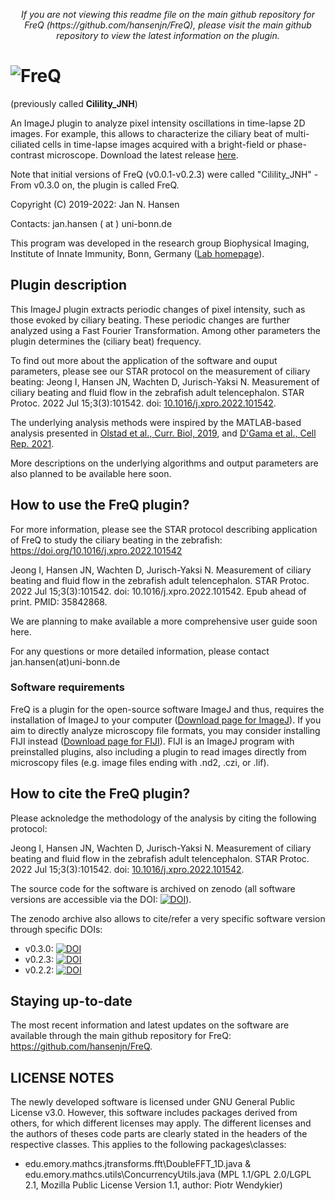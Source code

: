 <p align="center">
<i>If you are not viewing this readme file on the main github repository for FreQ (https://github.com/hansenjn/FreQ), please visit the main github repository to view the latest information on the plugin.</i>
</p>

# ![FreQ](https://github.com/hansenjn/FreQ/blob/master/FreQ%20Logo%20Small.png?raw=true)
(previously called **Cilility_JNH**)

An ImageJ plugin to analyze pixel intensity oscillations in time-lapse 2D images. For example, this allows to characterize the ciliary beat of multi-ciliated cells in time-lapse images acquired with a bright-field or phase-contrast microscope. Download the latest release [here](https://github.com/hansenjn/FreQ/releases).

Note that initial versions of FreQ (v0.0.1-v0.2.3) were called "Cilility_JNH" - From v0.3.0 on, the plugin is called FreQ.

Copyright (C) 2019-2022: Jan N. Hansen

Contacts: jan.hansen ( at ) uni-bonn.de

This program was developed in the research group Biophysical Imaging, Institute of Innate Immunity, Bonn, Germany ([Lab homepage](https://www.iiibonn.de/dagmar-wachten-lab/dagmar-wachten-lab-science)).

## Plugin description
This ImageJ plugin extracts periodic changes of pixel intensity, such as those evoked by ciliary beating. These periodic changes are further analyzed using a Fast Fourier Transformation. Among other parameters the plugin determines the (ciliary beat) frequency.

To find out more about the application of the software and ouput parameters, please see our STAR protocol on the measurement of ciliary beating:
Jeong I, Hansen JN, Wachten D, Jurisch-Yaksi N. Measurement of ciliary beating and fluid flow in the zebrafish adult telencephalon. STAR Protoc. 2022 Jul 15;3(3):101542. doi: [10.1016/j.xpro.2022.101542](https://doi.org/10.1016/j.xpro.2022.101542).

The underlying analysis methods were inspired by the MATLAB-based analysis presented in [Olstad et al., Curr. Biol, 2019](https://doi.org/10.1016/j.cub.2018.11.059), and [D'Gama et al., Cell Rep. 2021](https://doi.org/10.1016/j.celrep.2021.109775).

More descriptions on the underlying algorithms and output parameters are also planned to be available here soon.

## How to use the FreQ plugin?
For more information, please see the STAR protocol describing application of FreQ to study the ciliary beating in the zebrafish:
https://doi.org/10.1016/j.xpro.2022.101542

Jeong I, Hansen JN, Wachten D, Jurisch-Yaksi N. Measurement of ciliary beating and fluid flow in the zebrafish adult telencephalon. STAR Protoc. 2022 Jul 15;3(3):101542. doi: 10.1016/j.xpro.2022.101542. Epub ahead of print. PMID: 35842868.

We are planning to make available a more comprehensive user guide soon here.

For any questions or more detailed information, please contact jan.hansen(at)uni-bonn.de

### Software requirements
FreQ is a plugin for the open-source software ImageJ and thus, requires the installation of ImageJ to your computer ([Download page for ImageJ](https://imagej.net/Downloads)). If you aim to directly analyze microscopy file formats, you may consider installing FIJI instead ([Download page for FIJI](https://fiji.sc/)). FIJI is an ImageJ program with preinstalled plugins, also including a plugin to read images directly from microscopy files (e.g. image files ending with .nd2, .czi, or .lif).

## How to cite the FreQ plugin?
Please acknoledge the methodology of the analysis by citing the following protocol:

Jeong I, Hansen JN, Wachten D, Jurisch-Yaksi N. Measurement of ciliary beating and fluid flow in the zebrafish adult telencephalon. STAR Protoc. 2022 Jul 15;3(3):101542. doi: [10.1016/j.xpro.2022.101542](https://doi.org/10.1016/j.celrep.2021.109775).

The source code for the software is archived on zenodo (all software versions are accessible via the DOI: <a href="https://doi.org/10.5281/zenodo.5138071"><img src="https://zenodo.org/badge/DOI/10.5281/zenodo.5138071.svg" alt="DOI"></a>).

The zenodo archive also allows to cite/refer a very specific software version through specific DOIs:
- v0.3.0: <a href="https://doi.org/10.5281/zenodo.5911902"><img src="https://zenodo.org/badge/DOI/10.5281/zenodo.5911902.svg" alt="DOI"></a>
- v0.2.3: <a href="https://doi.org/10.5281/zenodo.5865182"><img src="https://zenodo.org/badge/DOI/10.5281/zenodo.5865182.svg" alt="DOI"></a>
- v0.2.2: <a href="https://doi.org/10.5281/zenodo.5138072"><img src="https://zenodo.org/badge/DOI/10.5281/zenodo.5138072.svg" alt="DOI"></a>

## Staying up-to-date
The most recent information and latest updates on the software are available through the main github repository for FreQ: 
https://github.com/hansenjn/FreQ.


## LICENSE NOTES
The newly developed software is licensed under GNU General Public License v3.0. However, this software includes packages derived from others, for which different licenses may apply. The different licenses and the authors of theses code parts are clearly stated in the headers of the respective classes. This applies to the following packages\classes:
- edu.emory.mathcs.jtransforms.fft\DoubleFFT_1D.java & edu.emory.mathcs.utils\ConcurrencyUtils.java (MPL 1.1/GPL 2.0/LGPL 2.1, Mozilla Public License Version 1.1, author: Piotr Wendykier)
